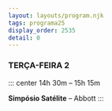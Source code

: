 ```yaml
---
layout: layouts/program.njk
tags: programa25
display_order: 2535
detail: 0
---
```

### TERÇA-FEIRA 2  
::: center
14h 30m – 15h 15m   

**Simpósio Satélite** – Abbott
:::